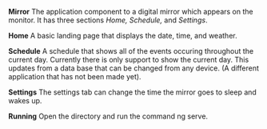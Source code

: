 **Mirror**
The application component to a digital mirror which appears on the monitor.  It has three sections _Home, Schedule,_ and _Settings_.


**Home**
A basic landing page that displays the date, time, and weather.

**Schedule**
A schedule that shows all of the events occuring throughout the current day.  Currently there is only support to show the current day.  This updates from a data base that can be changed from any device.  (A different application that has not been made yet).  

**Settings**
The settings tab can change the time the mirror goes to sleep and wakes up.

**Running**
Open the directory and run the command ng serve.
